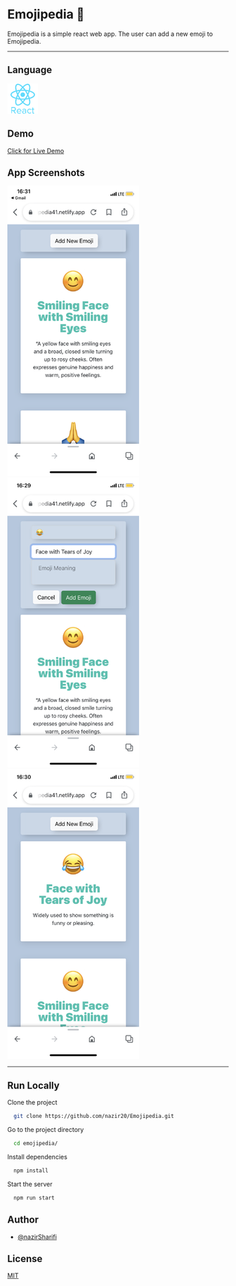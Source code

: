 # Emojipedia 📙
Emojipedia is a simple react web app. The user can add a new emoji to Emojipedia.
<hr>

## Language
<img src="https://github.com/devicons/devicon/blob/master/icons/react/react-original-wordmark.svg"  width="70" height="70">

## Demo

[Click for Live Demo](https://emojipedia41.netlify.app/)

## App Screenshots
<div>
<img src="https://github.com/nazir20/Emojipedia/blob/main/emojipedia/screenshots/1.PNG" width="300" height="660">
<img src="https://github.com/nazir20/Emojipedia/blob/main/emojipedia/screenshots/2.PNG" width="300" height="660">
<img src="https://github.com/nazir20/Emojipedia/blob/main/emojipedia/screenshots/3.PNG" width="300" height="660">
</div>
<hr>

## Run Locally

Clone the project

```bash
  git clone https://github.com/nazir20/Emojipedia.git
```

Go to the project directory

```bash
  cd emojipedia/
```

Install dependencies

```bash
  npm install
```
Start the server

```bash
  npm run start
```

## Author

- [@nazirSharifi](https://github.com/nazir20)
## License

[MIT](https://choosealicense.com/licenses/mit/)
